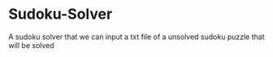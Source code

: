 # Sudoku-Solver
A sudoku solver that we can input a txt file of a unsolved sudoku puzzle that will be solved
